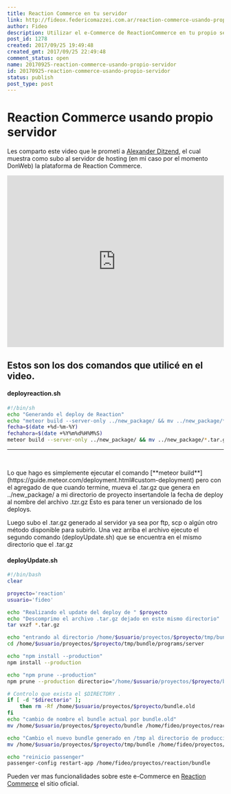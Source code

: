 ```yaml
---
title: Reaction Commerce en tu servidor
link: http://fideox.federicomazzei.com.ar/reaction-commerce-usando-propio-servidor/
author: Fideo
description: Utilizar el e-Commerce de ReactionCommerce en tu propio servidor
post_id: 1278
created: 2017/09/25 19:49:48
created_gmt: 2017/09/25 22:49:48
comment_status: open
name: 20170925-reaction-commerce-usando-propio-servidor
id: 20170925-reaction-commerce-usando-propio-servidor
status: publish
post_type: post
---
```


# Reaction Commerce usando propio servidor

Les comparto este video que le prometí a <a href="https://alexanderditzend.com/" target="_blank">Alexander Ditzend</a>, el cual muestra como subo al servidor de hosting (en mi caso por el momento DonWeb) la plataforma de Reaction Commerce.

<iframe width="100%" height="400" src="https://www.youtube.com/embed/du7gkeJniu8" frameborder="0" allow="accelerometer; autoplay; encrypted-media; gyroscope; picture-in-picture" allowfullscreen></iframe>

## Estos son los dos comandos que utilicé en el video.

#### deployreaction.sh

```bash
#!/bin/sh
echo "Generando el deploy de Reaction"
echo "meteor build --server-only ../new_package/ && mv ../new_package/*.tar.gz ./reaction.tar.gz"
fecha=$(date +%d-%m-%Y)
fechahora=$(date +%Y%m%d%H%M%S)
meteor build --server-only ../new_package/ && mv ../new_package/*.tar.gz ./reaction_$fechahora.tar.gz
```

---

<p>&nbsp;</p>
<p>
Lo que hago es simplemente ejecutar el comando
[**meteor build**](https://guide.meteor.com/deployment.html#custom-deployment) pero con el agregado de que cuando termine, mueva el .tar.gz que genera en ../new_package/ a mi directorio de proyecto insertandole la fecha de deploy al nombre del archivo .tzr.gz Esto es para tener un versionado de los deploys.</p>

<p>Luego subo el .tar.gz generado al servidor ya sea por ftp, scp o algún otro método disponible para subirlo.
Una vez arriba el archivo ejecuto el segundo comando (deployUpdate.sh) que se encuentra en el mismo directorio que el .tar.gz </p>

#### deployUpdate.sh

```bash
#!/bin/bash
clear

proyecto='reaction'
usuario='fideo'

echo "Realizando el update del deploy de " $proyecto
echo "Descomprimo el archivo .tar.gz dejado en este mismo directorio"
tar vxzf *.tar.gz

echo "entrando al directorio /home/$usuario/proyectos/$proyecto/tmp/bundle/programs/server"
cd /home/$usuario/proyectos/$proyecto/tmp/bundle/programs/server

echo "npm install --production"
npm install --production

echo "npm prune --production"
npm prune --production directorio="/home/$usuario/proyectos/$proyecto/bundle.old"

# Controlo que exista el $DIRECTORY .
if [ -d "$directorio" ];
    then rm -Rf /home/$usuario/proyectos/$proyecto/bundle.old
fi
echo "cambio de nombre el bundle actual por bundle.old"
mv /home/$usuario/proyectos/$proyecto/bundle /home/fideo/proyectos/reaction/bundle.old

echo "Cambio el nuevo bundle generado en /tmp al directorio de produccion"
mv /home/$usuario/proyectos/$proyecto/tmp/bundle /home/fideo/proyectos/reaction/bundle

echo "reinicio passenger"
passenger-config restart-app /home/fideo/proyectos/reaction/bundle

```

Pueden ver mas funcionalidades sobre este e-Commerce en <a href="https://reactioncommerce.com/" target="_blank">Reaction Commerce</a> el sitio oficial.
